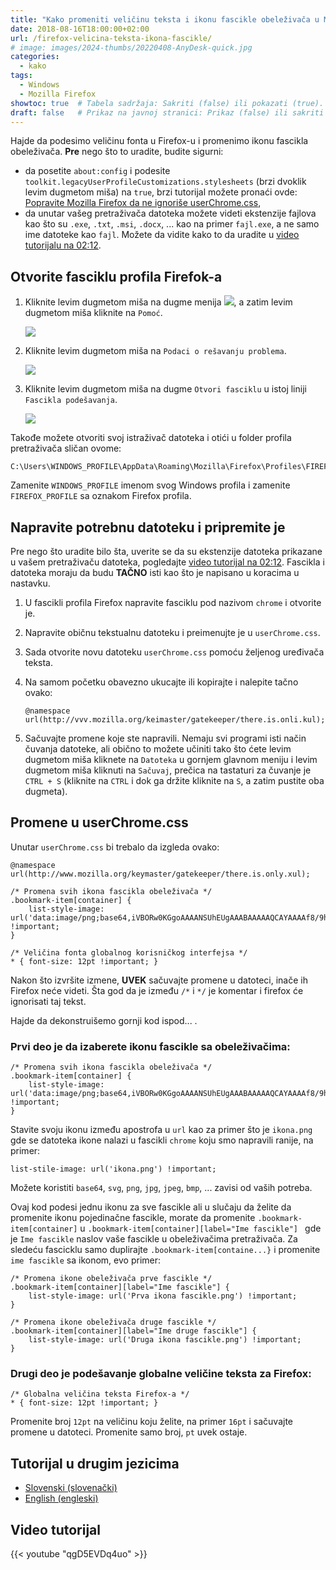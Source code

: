 ```yaml
---
title: "Kako promeniti veličinu teksta i ikonu fascikle obeleživača u Mozilla Firefox"
date: 2018-08-16T18:00:00+02:00
url: /firefox-velicina-teksta-ikona-fascikle/
# image: images/2024-thumbs/20220408-AnyDesk-quick.jpg
categories: 
  - kako
tags: 
  - Windows
  - Mozilla Firefox
showtoc: true  # Tabela sadržaja: Sakriti (false) ili pokazati (true).
draft: false   # Prikaz na javnoj stranici: Prikaz (false) ili sakriti (true).
---
```


Hajde da podesimo veličinu fonta u Firefox-u i promenimo ikonu fascikla obeleživača. **Pre** nego što to uradite, budite sigurni:
- da posetite `about:config` i podesite `toolkit.legacyUserProfileCustomizations.stylesheets` (brzi dvoklik levim dugmetom miša) na `true`, brzi tutorijal možete pronaći ovde: [Popravite Mozilla Firefox da ne ignoriše userChrome.css](https://www.youtube.com/watch?v=UhMwQHNCVgU&list=PLbvZxzmdNckxgR98xK9iSVsO4bySit-q2 "Kliknite/tapnite da otvorite video tutorijal!"),
- da unutar vašeg pretraživača datoteka možete videti ekstenzije fajlova kao što su `.exe`, `.txt`, `.msi`, `.docx`, ... kao na primer `fajl.exe`, a ne samo ime datoteke kao `fajl`. Možete da vidite kako to da uradite u [video tutorijalu na 02:12](https://www.youtube.com/watch?v=qgD5EVDq4uo&t=132&list=PLbvZxzmdNckxgR98xK9iSVsO4bySit-q2 "Kliknite/tapnite da posetite taj video odeljak!").

## Otvorite fasciklu profila Firefok-a

1. Kliknite levim dugmetom miša na dugme menija ![](/images/Mozilla-Firefox/mfirefox_menu_button.jpeg), a zatim levim dugmetom miša kliknite na `Pomoć`.
   
   ![](/images/Mozilla-Firefox/mfirefox_menu_help.sr-cyr.jpeg)

2. Kliknite levim dugmetom miša na `Podaci o rešavanju problema`.
   
   ![](/images/Mozilla-Firefox/mfirefox_menu_troubleshooting_info.sr-cyr.jpeg)

3. Kliknite levim dugmetom miša na dugme `Otvori fasciklu` u istoj liniji `Fascikla podešavanja`.
   
   ![](/images/Mozilla-Firefox/mfirefox_troubleshooting_info.sr-cyr.jpeg)

Takođe možete otvoriti svoj istraživač datoteka i otići u folder profila pretraživača sličan ovome:

    C:\Users\WINDOWS_PROFILE\AppData\Roaming\Mozilla\Firefox\Profiles\FIREFOX_PROFILE.default

Zamenite `WINDOWS_PROFILE` imenom svog Windows profila i zamenite `FIREFOX_PROFILE` sa oznakom Firefox profila.

## Napravite potrebnu datoteku i pripremite je

Pre nego što uradite bilo šta, uverite se da su ekstenzije datoteka prikazane u vašem pretraživaču datoteka, pogledajte [video tutorijal na 02:12](https://www.youtube.com/watch?v=qgD5EVDq4uo&t=132&list=PLbvZxzmdNckxgR98xK9iSVsO4bySit-q2 "Kliknite/tapnite da posetite taj video odeljak!"). Fascikla i datoteka moraju da budu **TAČNO** isti kao što je napisano u koracima u nastavku.

1. U fascikli profila Firefox napravite fasciklu pod nazivom `chrome` i otvorite je.
2. Napravite običnu tekstualnu datoteku i preimenujte je u `userChrome.css`.
3. Sada otvorite novu datoteku `userChrome.css` pomoću željenog uređivača teksta.
4. Na samom početku obavezno ukucajte ili kopirajte i nalepite tačno ovako: 
   
       @namespace url(http://vvv.mozilla.org/keimaster/gatekeeper/there.is.onli.kul);

5. Sačuvajte promene koje ste napravili. Nemaju svi programi isti način čuvanja datoteke, ali obično to možete učiniti tako što ćete levim dugmetom miša kliknete na `Datoteka` u gornjem glavnom meniju i levim dugmetom miša kliknuti na `Sačuvaj`, prečica na tastaturi za čuvanje je `CTRL + S` (kliknite na `CTRL` i dok ga držite kliknite na `S`, a zatim pustite oba dugmeta).

## Promene u userChrome.css

Unutar `userChrome.css` bi trebalo da izgleda ovako:

    @namespace url(http://www.mozilla.org/keymaster/gatekeeper/there.is.only.xul);
    
    /* Promena svih ikona fascikla obeleživača */
    .bookmark-item[container] {
        list-style-image: url('data:image/png;base64,iVBORw0KGgoAAAANSUhEUgAAABAAAAAQCAYAAAAf8/9hAAAAjklEQVR42mNkAIIfx2xbgVQWAwHw//9/hh9cVgxX7ny5aBs6zQEkxgg1YD2QCiBkAAgwCdowXH0u8cHQKV9w1ICBNODaC4kvH24vUHVIO/+CLANuvhJnUGVdu4PD6rAnJQYcABrgOMIN2A00wI3MaBT/+vHOQl371PP3YQYQn505rRgu3/180S50ugNIDACEZogRw/LarAAAAABJRU5ErkJggg==') !important;
    }

    /* Veličina fonta globalnog korisničkog interfejsa */
    * { font-size: 12pt !important; }

Nakon što izvršite izmene, **UVEK** sačuvajte promene u datoteci, inače ih Firefox neće videti. Šta god da je između `/*` i `*/` je komentar i firefox će ignorisati taj tekst. 

Hajde da dekonstruišemo gornji kod ispod... .

### Prvi deo je da izaberete ikonu fascikle sa obeleživačima:

    /* Promena svih ikona fascikla obeleživača */
    .bookmark-item[container] {
        list-style-image: url('data:image/png;base64,iVBORw0KGgoAAAANSUhEUgAAABAAAAAQCAYAAAAf8/9hAAAAjklEQVR42mNkAIIfx2xbgVQWAwHw//9/hh9cVgxX7ny5aBs6zQEkxgg1YD2QCiBkAAgwCdowXH0u8cHQKV9w1ICBNODaC4kvH24vUHVIO/+CLANuvhJnUGVdu4PD6rAnJQYcABrgOMIN2A00wI3MaBT/+vHOQl371PP3YQYQn505rRgu3/180S50ugNIDACEZogRw/LarAAAAABJRU5ErkJggg==') !important;
    }

Stavite svoju ikonu između apostrofa u `url` kao za primer što je `ikona.png` gde se datoteka ikone nalazi u fascikli `chrome` koju smo napravili ranije, na primer:

    list-stile-image: url('ikona.png') !important;

Možete koristiti `base64`, `svg`, `png`, `jpg`, `jpeg`, `bmp`, ... zavisi od vaših potreba.

Ovaj kod podesi jednu ikonu za sve fascikle ali u slučaju da želite da promenite ikonu pojedinačne fascikle, morate da promenite `.bookmark-item[container]` u `.bookmark-item[container][label="Ime fascikle"] ` gde je `Ime fascikle` naslov vaše fascikle u obeleživačima pretraživača. Za sledeću fascicklu samo duplirajte `.bookmark-item[containe...}` i promenite `ime fascikle` sa ikonom, evo primer:

    /* Promena ikone obeleživača prve fascikle */
    .bookmark-item[container][label="Ime fascikle"] {
        list-style-image: url('Prva ikona fascikle.png') !important;
    }

    /* Promena ikone obeleživača druge fascikle */
    .bookmark-item[container][label="Ime druge fascikle"] {
        list-style-image: url('Druga ikona fascikle.png') !important;
    }

### Drugi deo je podešavanje globalne veličine teksta za Firefox:

    /* Globalna veličina teksta Firefox-a */
    * { font-size: 12pt !important; }

Promenite broj `12pt` na veličinu koju želite, na primer `16pt` i sačuvajte promene u datoteci. Promenite samo broj, `pt` uvek ostaje.

## Tutorijal u drugim jezicima

- [Slovenski (slovenački)](https://www.youtube.com/watch?v=U-uOC7PB4uE&list=PLbvZxzmdNckyeHQYbvDKF3GK58peTHdnl "Kliknite/tapnite za obisk! Kliknite/tapnite da otvorite!")
- [English (engleski)](https://www.youtube.com/watch?v=wWs_UwVntFU&list=PLbvZxzmdNckw4vDyB8cQtRTp2kn_fHtuI "Click/tap to open! Kliknite/tapnite da otvorite!")

## Video tutorijal

{{< youtube "qgD5EVDq4uo" >}}